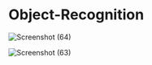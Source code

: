 # Object-Recognition

![Screenshot (64)](https://user-images.githubusercontent.com/29537265/56347665-69f9ea00-61e2-11e9-89e3-696709fabcc1.png)

![Screenshot (63)](https://user-images.githubusercontent.com/29537265/56347562-2bfcc600-61e2-11e9-9ee1-96e900228a99.png)

